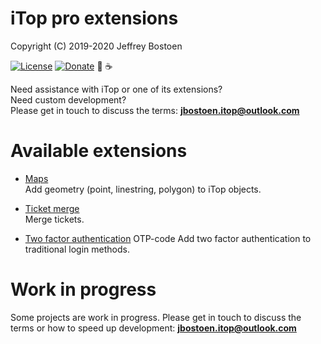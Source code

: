 # iTop pro extensions
Copyright (C) 2019-2020 Jeffrey Bostoen

[![License](https://img.shields.io/github/license/jbostoen/iTop-custom-extensions)](https://github.com/jbostoen/iTop-custom-extensions/blob/master/license.md)
[![Donate](https://img.shields.io/badge/Donate-PayPal-green.svg)](https://www.paypal.me/jbostoen)
🍻 ☕

Need assistance with iTop or one of its extensions?  
Need custom development?  
Please get in touch to discuss the terms: **jbostoen.itop@outlook.com**

# Available extensions

* [Maps](jb-map)  
  Add geometry (point, linestring, polygon) to iTop objects.

* [Ticket merge](jb-ticket-merge)  
  Merge tickets.

* [Two factor authentication](jb-login-authenticator) OTP-code
  Add two factor authentication to traditional login methods.

# Work in progress

Some projects are work in progress.
Please get in touch to discuss the terms or how to speed up development: **jbostoen.itop@outlook.com**


